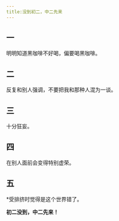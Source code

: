 ```yaml
---
title:没到初二，中二先来
---
```

<!-- wp:heading -->
<h2 class="wp-block-heading">一</h2>
<!-- /wp:heading -->

<!-- wp:paragraph -->
<p>明明知道黑咖啡不好喝，偏要喝黑咖啡。</p>
<!-- /wp:paragraph -->

<!-- wp:heading -->
<h2 class="wp-block-heading">二</h2>
<!-- /wp:heading -->

<!-- wp:paragraph -->
<p>反复和别人强调，不要把我和那种人混为一谈。</p>
<!-- /wp:paragraph -->

<!-- wp:heading -->
<h2 class="wp-block-heading">三</h2>
<!-- /wp:heading -->

<!-- wp:paragraph -->
<p>十分狂妄。</p>
<!-- /wp:paragraph -->

<!-- wp:heading -->
<h2 class="wp-block-heading">四</h2>
<!-- /wp:heading -->

<!-- wp:paragraph -->
<p>在别人面前会变得特别虚荣。</p>
<!-- /wp:paragraph -->

<!-- wp:heading -->
<h2 class="wp-block-heading">五</h2>
<!-- /wp:heading -->

<!-- wp:paragraph -->
<p>*受排挤时觉得是这个世界错了。</p>
<!-- /wp:paragraph -->

<!-- wp:paragraph -->
<p><strong>初二没到，中二先来！</strong></p>
<!-- /wp:paragraph -->
